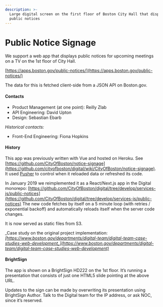 ```yaml
---
description: >-
  Large digital screen on the first floor of Boston City Hall that displays
  public notices
---
```


# Public Notice Signage

We support a web app that displays public notices for upcoming meetings on a TV on the 1st floor of City Hall.

[https://apps.boston.gov/public-notices/](https://apps.boston.gov/public-notices/)

The data for this is fetched client-side from a JSON API on Boston.gov.

#### Contacts

* Product Management (at one point): Reilly Zlab
* API Engineering: David Upton
* Design: Sebastian Ebarb

_Historical contacts:_

* Front-End Engineering: Fiona Hopkins

#### History

This app was previously written with Vue and hosted on Heroku. See [https://github.com/CityOfBoston/notice-signage](https://github.com/cityofboston/digital/wiki/CityOfBoston/notice-signage). It used [Pusher](https://www.pusher.com) to control when it reloaded data or refreshed its code.

In January 2019 we reimplemented it as a React/Next.js app in the Digital monorepo: [https://github.com/CityOfBoston/digital/tree/develop/services-js/public-notices](https://github.com/CityOfBoston/digital/tree/develop/services-js/public-notices) The new code fetches by itself on a 5 minute loop (with retries / exponential backoff) and automatically reloads itself when the server code changes.

It is now served as static files from S3.

_Case study on the original project implementation: _[_https://www.boston.gov/departments/digital-team/digital-team-case-studies-web-development_](https://www.boston.gov/departments/digital-team/digital-team-case-studies-web-development)__

#### BrightSign

The app is shown on a BrightSign HD222 on the 1st floor. It’s running a presentation that consists of just one HTML5 slide pointing at the above URL.

Updates to the sign can be made by overwriting its presentation using BrightSign Author. Talk to the Digital team for the IP address, or ask NOC, since it’s reserved.
